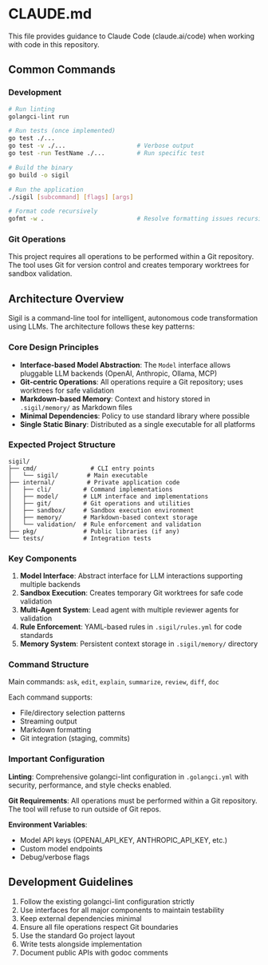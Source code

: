 # CLAUDE.md

This file provides guidance to Claude Code (claude.ai/code) when working with code in this repository.

## Common Commands

### Development
```bash
# Run linting
golangci-lint run

# Run tests (once implemented)
go test ./...
go test -v ./...                    # Verbose output
go test -run TestName ./...         # Run specific test

# Build the binary
go build -o sigil

# Run the application
./sigil [subcommand] [flags] [args]

# Format code recursively
gofmt -w .                          # Resolve formatting issues recursively
```

### Git Operations
This project requires all operations to be performed within a Git repository. The tool uses Git for version control and creates temporary worktrees for sandbox validation.

## Architecture Overview

Sigil is a command-line tool for intelligent, autonomous code transformation using LLMs. The architecture follows these key patterns:

### Core Design Principles
- **Interface-based Model Abstraction**: The `Model` interface allows pluggable LLM backends (OpenAI, Anthropic, Ollama, MCP)
- **Git-centric Operations**: All operations require a Git repository; uses worktrees for safe validation
- **Markdown-based Memory**: Context and history stored in `.sigil/memory/` as Markdown files
- **Minimal Dependencies**: Policy to use standard library where possible
- **Single Static Binary**: Distributed as a single executable for all platforms

### Expected Project Structure
```
sigil/
├── cmd/               # CLI entry points
│   └── sigil/        # Main executable
├── internal/         # Private application code
│   ├── cli/         # Command implementations
│   ├── model/       # LLM interface and implementations
│   ├── git/         # Git operations and utilities
│   ├── sandbox/     # Sandbox execution environment
│   ├── memory/      # Markdown-based context storage
│   └── validation/  # Rule enforcement and validation
├── pkg/             # Public libraries (if any)
└── tests/           # Integration tests
```

### Key Components

1. **Model Interface**: Abstract interface for LLM interactions supporting multiple backends
2. **Sandbox Execution**: Creates temporary Git worktrees for safe code validation
3. **Multi-Agent System**: Lead agent with multiple reviewer agents for validation
4. **Rule Enforcement**: YAML-based rules in `.sigil/rules.yml` for code standards
5. **Memory System**: Persistent context storage in `.sigil/memory/` directory

### Command Structure
Main commands: `ask`, `edit`, `explain`, `summarize`, `review`, `diff`, `doc`

Each command supports:
- File/directory selection patterns
- Streaming output
- Markdown formatting
- Git integration (staging, commits)

### Important Configuration

**Linting**: Comprehensive golangci-lint configuration in `.golangci.yml` with security, performance, and style checks enabled.

**Git Requirements**: All operations must be performed within a Git repository. The tool will refuse to run outside of Git repos.

**Environment Variables**:
- Model API keys (OPENAI_API_KEY, ANTHROPIC_API_KEY, etc.)
- Custom model endpoints
- Debug/verbose flags

## Development Guidelines

1. Follow the existing golangci-lint configuration strictly
2. Use interfaces for all major components to maintain testability
3. Keep external dependencies minimal
4. Ensure all file operations respect Git boundaries
5. Use the standard Go project layout
6. Write tests alongside implementation
7. Document public APIs with godoc comments